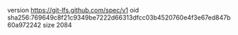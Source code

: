 version https://git-lfs.github.com/spec/v1
oid sha256:769649c8f21c9349be7222d66313dfcc03b4520760e4f3e67ed847b60a972242
size 2084
